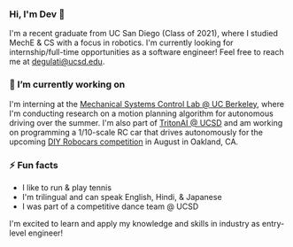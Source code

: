 ### Hi, I'm Dev 👋

I'm a recent graduate from UC San Diego (Class of 2021), where I studied MechE & CS with a focus in robotics. I'm currently looking for internship/full-time opportunities as a software engineer! Feel free to reach me at degulati@ucsd.edu.

### 🔭 I’m currently working on

I'm interning at the [Mechanical Systems Control Lab @ UC Berkeley](https://msc.berkeley.edu/), where I'm conducting research on a motion planning algorithm for autonomous driving over the summer. I'm also part of [TritonAI @ UCSD](https://tritonai.org/) and am working on programming a 1/10-scale RC car that drives autonomously for the upcoming [DIY Robocars competition](https://www.meetup.com/DIYRobocars/events/278392566/) in August in Oakland, CA.

### ⚡ Fun facts

* I like to run & play tennis
* I'm trilingual and can speak English, Hindi, & Japanese
* I was part of a competitive dance team @ UCSD

I'm excited to learn and apply my knowledge and skills in industry as entry-level engineer!

<!--
**degulati/degulati** is a ✨ _special_ ✨ repository because its `README.md` (this file) appears on your GitHub profile.

Here are some ideas to get you started:

- 🔭 I’m currently working on ...
- 🌱 I’m currently learning ...
- 👯 I’m looking to collaborate on ...
- 🤔 I’m looking for help with ...
- 💬 Ask me about ...
- 📫 How to reach me: ...
- 😄 Pronouns: ...
- ⚡ Fun fact: ...
-->
